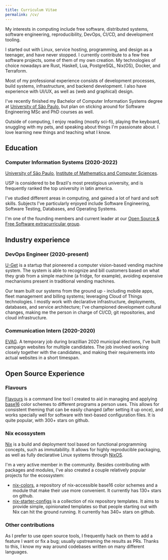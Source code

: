 ```yaml
---
title: Curriculum Vitae
permalink: /cv/
---
```


My interests in computing include free software, distributed systems, software
engineering, reproducibility, DevOps, CI/CD, and development tooling.

I started out with Linux, service hosting, programming, and design as a
teenager, and have never stopped. I currently contribute to a few free software
projects, some of them of my own creation. My technologies of choice nowadays
are Rust, Haskell, Lua, PostgreSQL, Nix(OS), Docker, and Terraform.

Most of my professional experience consists of development processes, build
systems, infrastructure, and backend development. I also have experience with
UI/UX, as well as (web and graphical) design.

I've recently finished my Bachelor of Computer Information Systems degree at
[University of São Paulo](https://usp.br), but plan on sticking around for
Software Engineering MSc and PhD courses as well.

Outside of computing, I enjoy reading (mostly sci-fi), playing the keyboard,
snuggling with my pets, and speaking about things I'm passionate about. I love
learning new things and teaching what I know.

## Education

### Computer Information Systems (2020-2022)

[University of São Paulo](https://usp.br), [Institute of Mathematics and
Computer Sciences](https://icmc.usp.br).

USP is considered to be Brazil's most prestigious university, and is frequently
ranked the top university in latin america.

I've studied different areas in computing, and gained a lot of hard and soft
skills. Subjects I've particularly enjoyed include Software Engineering,
Software Testing, Databases, and Operating Systems.

I'm one of the founding members and current leader at our [Open Source &
Free Software extracurricular group](https://gelos.club).

## Industry experience

### DevOps Engineer (2020-present)

[U-Get](https://uget.express) is a startup that pioneered a computer
vision-based vending machine system. The system is able to recognize and bill
customers based on what they grab from a simple machine (a fridge, for
example), avoiding expensive mechanisms present in traditional vending
machines.

Our team built our systems from the ground up - including mobile apps, fleet
management and billing systems; leveraging Cloud of Things technologies. I
mostly work with declarative infrastructure, deployments, databases, and
service architecture; I've championed development cultural changes, making me
the person in charge of CI/CD, git repositories, and cloud infrastructure.

### Communication Intern (2020-2020)

[EVAG](https://evag.me). A temporary job during brazillian 2020 municipal
elections, I've built campaign websites for multiple candidates. The job
involved working closely together with the candidates, and making their
requirements into actual websites in a short timespan.

## Open Source Experience

### Flavours

[Flavours](https://github.com/misterio77/flavours) is a command line tool I
created to aid in managing and applying
[base16](https://github.com/chriskempson/base16) color schemes to different
programs a person uses. This allows for consistent theming that can be easily
changed (after setting it up once), and works specially well for software with
text-based configuration files. It is quite popular, with 300+ stars on github.

### Nix ecossystem

[Nix](https://nixos.org) is a build and deployment tool based on functional
programming concepts, such as immutability. It allows for highly reproducible
packaging, as well as fully declarative Linux systems through
[NixOS](https://nixos.org).

I'm a very active member in the community. Besides contributing with packages
and modules, I've also created a couple relatively popular projects for the
ecossystem:
- [nix-colors](https://github.com/misterio77/nix-colors), a repository of
    nix-accessible base16 color schemes and a module that make their use more
    convenient. It currently has 130+ stars on github.
- [nix-starter-configs](https://github.com/misterio77/nix-starter-configs)
    is a collection of nix repository templates. It aims to provide simple,
    opinionated templates so that people starting out with Nix can hit the
    ground running. It currently has 340+ stars on github.

### Other contributions

As I prefer to use open source tools, I frequently hack on them to add a
feature I want or fix a bug; usually upstreaming the results as PRs. Thanks to
this, I know my way around codebases written on many different languages.
